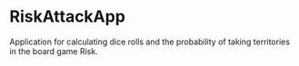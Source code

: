 # RiskAttackApp
Application for calculating dice rolls and the probability of taking territories in the board game Risk.
